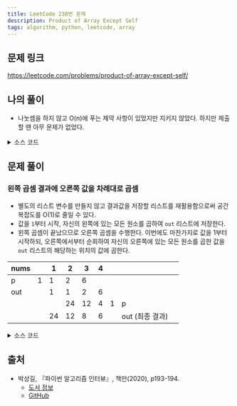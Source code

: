 ```yaml
---
title: LeetCode 238번 문제
description: Product of Array Except Self
tags: algorithm, python, leetcode, array
---
```


## 문제 링크

https://leetcode.com/problems/product-of-array-except-self/

## 나의 풀이

- 나눗셈을 하지 않고 O(n)에 푸는 제약 사항이 있었지만 지키지 않았다. 하지만 제출할 땐 아무 문제가 없었다.

<details>
<summary>소스 코드</summary>
<div markdown="1">

```python
from typing import List


class Solution:
    def my_solution(self, nums: List[int]) -> List[int]:
        zero_idx = -1
        product = 1

        for i, n in enumerate(nums):
            if n == 0:
                if zero_idx == -1:
                    zero_idx = i
                else:
                    return [0 for _ in range(len(nums))]
            else:
                product *= n

        if zero_idx == -1:
            answer = [product // num for num in nums]
        else:
            answer = [0 for _ in range(len(nums))]
            answer[zero_idx] = product
        return answer
```

</div>
</details>

## 문제 풀이

### 왼쪽 곱셈 결과에 오른쪽 값을 차례대로 곱셈

- 별도의 리스트 변수를 만들지 않고 결과값을 저장할 리스트를 재활용함으로써 공간 복잡도를 O(1)로 줄일 수 있다.
- 값을 `1`부터 시작, 자신의 왼쪽에 있는 모든 원소를 곱하여 `out` 리스트에 저장한다.
- 왼쪽 곱셈이 끝났으므로 오른쪽 곱셈을 수행한다. 이번에도 마찬가지로 값을 1부터 시작하되, 오른쪽에서부터 순회하여 자신의 오른쪽에 있는 모든 원소를 곱한 값을 `out` 리스트의 해당하는 위치의 값에 곱한다.

|nums||1|2|3|4||||
|---|---|---|---|---|---|---|---|---|
|p|1|1|2|6|||||
|out||1|1|2|6||||
||||24|12|4|1|p
|||24|12|8|6||out (최종 결과)

<details>
<summary>소스 코드</summary>
<div markdown="1">

```python
from typing import List


class Solution:
    def solution1(self, nums: List[int]) -> List[int]:
        out = []

        # 왼쪽 곱셈
        # 별도의 리스트 변수를 만들지 않고 기존 out 변수를 재활용함으로써
        # 공간 복잡도를 O(1)로 절약
        # (출력에 필요한 공간은 공간 복잡도에 포함하지 않음)
        p = 1
        for i in range(len(nums)):
            out.append(p)
            p *= nums[i]
        print(out)

        # 왼쪽 곱셈 결과에 오른쪽 값을 차례대로 곱셈
        # 오른쪽 끝에서부터 차례대로 곱셈 수행
        p = 1
        for i in range(len(nums) - 1, -1, -1):
            out[i] *= p
            p *= nums[i]
        return out
```

</div>
</details>


## 출처

- 박상길, 『파이썬 알고리즘 인터뷰』, 책만(2020), p193-194.
  - [도서 정보](https://www.onlybook.co.kr/entry/algorithm-interview)
  - [GitHub](https://github.com/onlybooks/algorithm-interview)
